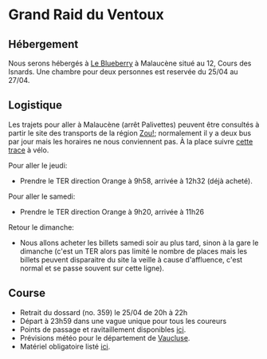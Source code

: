 # Grand Raid du Ventoux

## Hébergement

Nous serons hébergés à [Le Blueberry](https://maps.app.goo.gl/8i8qcnftoQjdhDubA) à Malaucène situé au 12, Cours des Isnards. Une chambre pour deux personnes est reservée du 25/04 au 27/04.

## Logistique

Les trajets pour aller à Malaucène (arrêt Palivettes) peuvent être consultés à partir le site des transports de la région [Zou!](https://itineraires-zou.maregionsud.fr/fr/itineraire); normalement il y a deux bus par jour mais les horaires ne nous conviennent pas. À la place suivre [cette trace](https://www.komoot.com/tour/2186399367?ref=aso&share_token=aIY3yVJXDksGtE8zO5Ovo8dsWdCoX62cSHnJoHDeDX8MAW5IP6) à vélo.

Pour aller le jeudi:

- Prendre le TER direction Orange à 9h58, arrivée à 12h32 (déjà acheté).

Pour aller le samedi:

- Prendre le TER direction Orange à 9h20, arrivée à 11h26

Retour le dimanche:

- Nous allons acheter les billets samedi soir au plus tard, sinon à la gare le dimanche (c'est un TER alors pas limité le nombre de places mais les billets peuvent disparaitre du site la veille à cause d'affluence, c'est normal et se passe souvent sur cette ligne).

## Course

- Retrait du dossard (no. 359) le 25/04 de 20h à 22h 
- Départ à 23h59 dans une vague unique pour tous les coureurs
- Points de passage et ravitaillement disponibles [ici](https://ventoux.utmb.world/races/GRV100M).
- Prévisions météo pour le département de [Vaucluse](https://meteofrance.com/previsions-meteo-france/vaucluse/84).
- Matériel obligatoire listé [ici](https://ventoux.utmb.world/fr/runners/mandatory-equipment).
